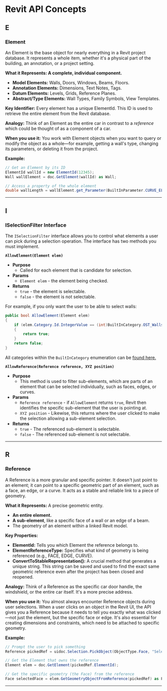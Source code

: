 # Revit API Concepts

## E

### Element

An Element is the base object for nearly everything in a Revit project database. It represents a whole item, whether it's a physical part of the building, an annotation, or a project setting.

**What it Represents: A complete, individual component.**

* **Model Elements:** Walls, Doors, Windows, Beams, Floors.
* **Annotation Elements:** Dimensions, Text Notes, Tags.
* **Datum Elements:** Levels, Grids, Reference Planes.
* **Abstract/Type Elements:** Wall Types, Family Symbols, View Templates.

**Key Identifier:** Every element has a unique ElementId. This ID is used to retrieve the entire element from the Revit database.

**Analogy:** Think of an Element as the entire car in contrast to a *reference* which could be thought of as a component of a car.

**When you use it:** You work with Element objects when you want to query or modify the object as a whole—for example, getting a wall's type, changing its parameters, or deleting it from the project.

**Example:**

```csharp
// Get an Element by its ID
ElementId wallId = new ElementId(12345);
Wall wallElement = doc.GetElement(wallId) as Wall;

// Access a property of the whole element
double wallLength = wallElement.get_Parameter(BuiltInParameter.CURVE_ELEM_LENGTH).AsDouble();
```

---

## I

### ISelectionFilter Interface

The `ISelectionFilter` interface allows you to control what elements a user can pick during a selection operation. The interface has two methods you must implement.

**`AllowElement(Element elem)`**

* **Purpose**
    * Called for each element that is candidate for selection.
* **Params**
    * `Element elem` - the element being checked. 
* **Returns**
    * `true` - the element is selectable.
    * `false` - the element is not selectable.

For example, if you only want the user to be able to select walls:

```csharp
public bool AllowElement(Element elem)
{
    if (elem.Category.Id.IntegerValue == (int)BuiltInCategory.OST_Walls)
    {
        return true;
    }
    return false;
}
```

All categories within the `BuiltInCategory` enumeration can be [found here.](https://www.revitapidocs.com/2019/ba1c5b30-242f-5fdc-8ea9-ec3b61e6e722.htm)

**`AllowReference(Reference reference, XYZ position)`**

* **Purpose**
    * This method is used to filter sub-elements, which are parts of an element that can be selected individually, such as faces, edges, or curves.
* **Params**
    * `Reference reference` - if `AllowElement` returns `true`, Revit then identifies the specific sub-element that the user is pointing at.
    * `XYZ position` - Likewise, this returns where the user clicked to make the selection allowing a sub-element selection.
* **Returns**
    * `true` - The referenced sub-element is selectable.
    * `false` - The referenced sub-element is not selectable.

---

## R

### Reference

A Reference is a more granular and specific pointer. It doesn't just point to an element; it can point to a specific geometric part of an element, such as a face, an edge, or a curve. It acts as a stable and reliable link to a piece of geometry.

**What it Represents:** A precise geometric entity.

* **An entire element.**
* **A sub-element**, like a specific face of a wall or an edge of a beam.
* The geometry of an element within a linked Revit model.

**Key Properties:**

* **ElementId:** Tells you which Element the reference belongs to.
* **ElementReferenceType:** Specifies what kind of geometry is being referenced (e.g., FACE, EDGE, CURVE).
* **ConvertToStableRepresentation():** A crucial method that generates a unique string. This string can be saved and used to find the exact same geometric reference even after the project has been closed and reopened.

**Analogy:** Think of a Reference as the specific car door handle, the windshield, or the entire car itself. It's a more precise address.

**When you use it:** You almost always encounter Reference objects during user selections. When a user clicks on an object in the Revit UI, the API gives you a Reference because it needs to tell you exactly what was clicked—not just the element, but the specific face or edge. It's also essential for creating dimensions and constraints, which need to be attached to specific geometry.

**Example:**

```csharp
// Prompt the user to pick something
Reference pickedRef = uidoc.Selection.PickObject(ObjectType.Face, "Select a face");

// Get the Element that owns the reference
Element elem = doc.GetElement(pickedRef.ElementId);

// Get the specific geometry (the Face) from the reference
Face selectedFace = elem.GetGeometryObjectFromReference(pickedRef) as Face;
```

---
